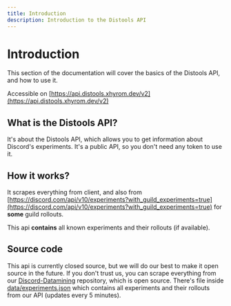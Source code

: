 ```yaml
---
title: Introduction
description: Introduction to the Distools API
---
```


# Introduction

This section of the documentation will cover the basics of the Distools API, and how to use it.

Accessible on [https://api.distools.xhyrom.dev/v2](https://api.distools.xhyrom.dev/v2)

## What is the Distools API?

It's about the Distools API, which allows you to get information about Discord's experiments. It's a public API, so you don't need any token to use it.

## How it works?

It scrapes everything from client, and also from [https://discord.com/api/v10/experiments?with_guild_experiments=true](https://discord.com/api/v10/experiments?with_guild_experiments=true) for **some** guild rollouts.

This api **contains** all known experiments and their rollouts (if available).

## Source code

This api is currently closed source, but we will do our best to make it open source in the future.
If you don't trust us, you can scrape everything from our [Discord-Datamining](https://github.com/xHyroM/discord-datamining) repository, which is open source. There's file inside [data/experiments.json](https://github.com/xHyroM/discord-datamining/blob/master/data/experiments.json) which contains all experiments and their rollouts from our API (updates every 5 minutes).
